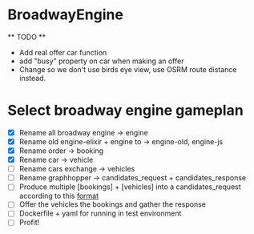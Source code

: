 # BroadwayEngine

** TODO **

- Add real offer car function
- add "busy" property on car when making an offer
- Change so we don't use birds eye view, use OSRM route distance instead.

# Select broadway engine gameplan

- [x] Rename all broadway engine -> engine
- [x] Rename old engine-elixir + engine to -> engine-old, engine-js
- [x] Rename order -> booking
- [x] Rename car -> vehicle
- [ ] Rename cars exchange -> vehicles
- [ ] Rename graphhopper -> candidates_request + candidates_response
- [ ] Produce multiple [bookings] + [vehicles] into a candidates_request according to this [format](https://docs.graphhopper.com/#tag/Route-Optimization-API)
- [ ] Offer the vehicles the bookings and gather the response
- [ ] Dockerfile + yaml for running in test environment
- [ ] Profit!
